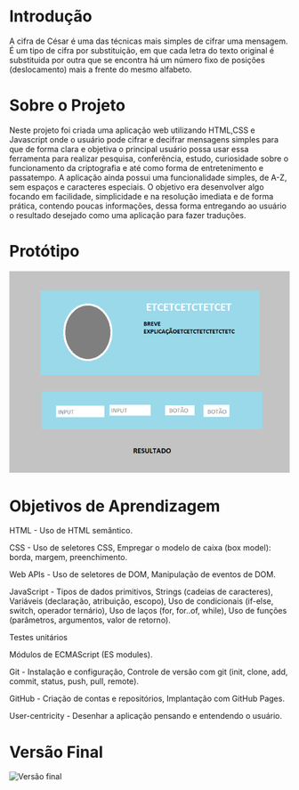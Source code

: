# Introdução

A cifra de César é uma das técnicas mais simples de cifrar uma mensagem. É um
tipo de cifra por substituição, em que cada letra do texto original é
substituida por outra que se encontra há um número fixo de posições
(deslocamento) mais a frente do mesmo alfabeto.

# Sobre o Projeto

Neste projeto foi criada uma aplicação web utilizando HTML,CSS e Javascript onde
o usuário pode cifrar e decifrar mensagens simples para que de forma clara e objetiva
o principal usuário possa usar essa ferramenta para realizar pesquisa, conferência, 
estudo, curiosidade sobre o funcionamento da criptografia e até como forma de entretenimento
e passatempo.
A aplicação ainda possui uma funcionalidade simples, de A-Z, sem espaços e caracteres
especiais.
O objetivo era desenvolver algo focando em facilidade, simplicidade e na resolução imediata
e de forma prática, contendo poucas informações, dessa forma entregando ao usuário o resultado
desejado como uma aplicação para fazer traduções.

# Protótipo

![Protótipo](https://github.com/blericalopes/SAP008-cipher/blob/main/Prot%C3%B3tipo.png?raw=true)

# Objetivos de Aprendizagem

HTML -
Uso de HTML semântico.

CSS -
Uso de seletores CSS,
Empregar o modelo de caixa (box model): borda, margem, preenchimento.

Web APIs -
Uso de seletores de DOM,
Manipulação de eventos de DOM.

JavaScript -
Tipos de dados primitivos,
Strings (cadeias de caracteres),
Variáveis (declaração, atribuição, escopo),
Uso de condicionais (if-else, switch, operador ternário),
Uso de laços (for, for..of, while),
Uso de funções (parâmetros, argumentos, valor de retorno).

Testes unitários

Módulos de ECMAScript (ES modules).

Git -
Instalação e configuração,
Controle de versão com git (init, clone, add, commit, status, push, pull, remote).

GitHub -
Criação de contas e repositórios, 
Implantação com GitHub Pages.

User-centricity -
Desenhar a aplicação pensando e entendendo o usuário.

# Versão Final 

![Versão final](https://github.com/blericalopes/SAP008-cipher/blob/main/Vers%C3%A3o%20final.png?raw=true)

